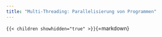 ```yaml
---
title: "Multi-Threading: Parallelisierung von Programmen"
---
```



`{{< children showhidden="true" >}}`{=markdown}
